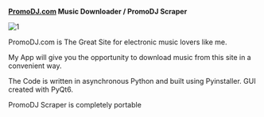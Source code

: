 **[PromoDJ.com](https://promodj.com) Music Downloader / PromoDJ Scraper**

![1](https://user-images.githubusercontent.com/49201692/220620326-60fff0c1-a6cb-460e-a788-f86c69b52364.png)

PromoDJ.com is The Great Site for electronic music lovers like me.

My App will give you the opportunity to download music from this site in a convenient way.

The Code is written in asynchronous Python and built using Pyinstaller.
GUI created with PyQt6.

PromoDJ Scraper is completely portable

